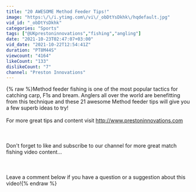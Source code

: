 ```yaml
---
title: "20 AWESOME Method Feeder Tips!"
image: "https:\/\/i.ytimg.com\/vi\/_obDtYsDkhk\/hqdefault.jpg"
vid_id: "_obDtYsDkhk"
categories: "Sports"
tags: ["@UKprestoninnovations","fishing","angling"]
date: "2021-10-23T02:47:07+03:00"
vid_date: "2021-10-22T12:54:41Z"
duration: "PT8M44S"
viewcount: "4164"
likeCount: "133"
dislikeCount: "7"
channel: "Preston Innovations"
---
```

{% raw %}Method feeder fishing is one of the most popular tactics for catching carp, F1s and bream. Anglers all over the world are benefitting from this technique and these 21 awesome Method feeder tips will give you a few superb ideas to try!<br /><br />For more great tips and content visit <a rel="nofollow" target="blank" href="http://www.prestoninnovations.com">http://www.prestoninnovations.com</a><br /><br /><br /><br />Don't forget to like and subscribe to our channel for more great match fishing video content...<br /><br /><br /><br />Leave a comment below if you have a question or a suggestion  about this video!{% endraw %}
